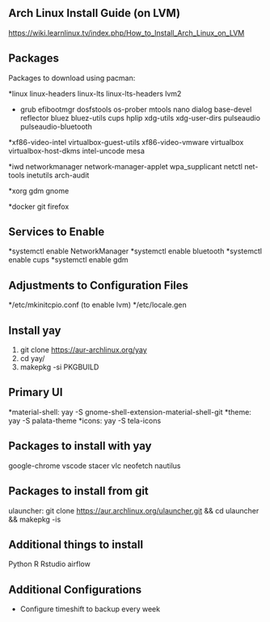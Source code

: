 ## Arch Linux Install Guide (on LVM)

https://wiki.learnlinux.tv/index.php/How_to_Install_Arch_Linux_on_LVM

## Packages

Packages to download using pacman: 

*linux
linux-headers 
linux-lts
linux-lts-headers 
lvm2

* grub
efibootmgr
dosfstools
os-prober
mtools
nano
dialog
base-devel 
reflector
bluez
bluez-utils
cups
hplip
xdg-utils
xdg-user-dirs
pulseaudio
pulseaudio-bluetooth

*xf86-video-intel
virtualbox-guest-utils
xf86-video-vmware
virtualbox
virtualbox-host-dkms
intel-uncode
mesa

*iwd 
networkmanager
network-manager-applet
wpa_supplicant
netctl
net-tools
inetutils
arch-audit

*xorg
gdm
gnome


*docker
git
firefox

## Services to Enable

*systemctl enable NetworkManager
*systemctl enable bluetooth
*systemctl enable cups
*systemctl enable gdm

## Adjustments to Configuration Files

*/etc/mkinitcpio.conf (to enable lvm)
*/etc/locale.gen

## Install yay

1. git clone https://aur-archlinux.org/yay
2. cd yay/
3. makepkg -si PKGBUILD

## Primary UI
*material-shell: yay -S gnome-shell-extension-material-shell-git
*theme: yay -S palata-theme
*icons: yay -S tela-icons


## Packages to install with yay

google-chrome
vscode
stacer
vlc
neofetch
nautilus 

## Packages to install from git
ulauncher: git clone https://aur.archlinux.org/ulauncher.git && cd ulauncher && makepkg -is


## Additional things to install
Python
R
Rstudio
airflow

## Additional Configurations
* Configure timeshift to backup every week
